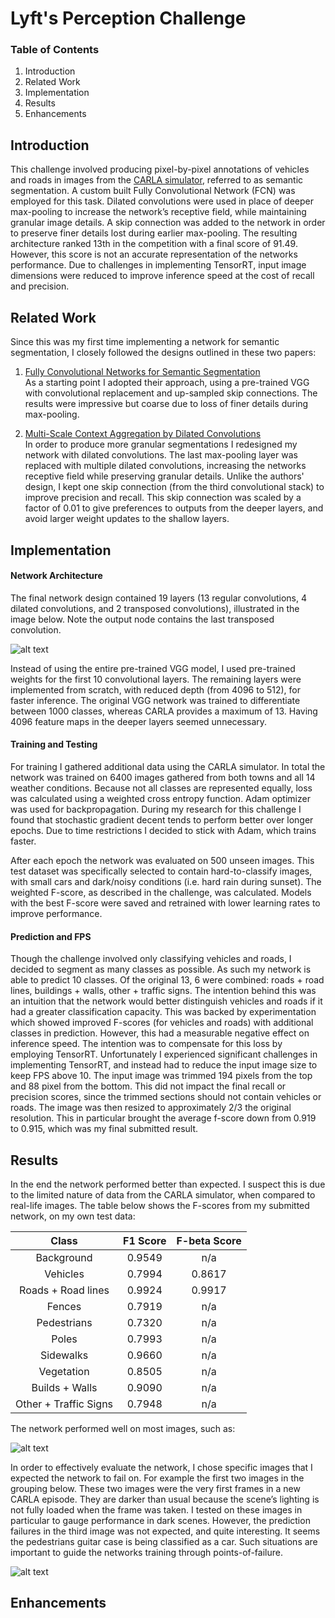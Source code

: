 # Lyft's Perception Challenge

### Table of Contents
  1) Introduction
  2) Related Work
  3) Implementation
  4) Results
  5) Enhancements

[image1]: ./images/network.png "Network architecture"
[image2]: ./images/good.png "Good prediction results"
[image3]: ./images/bad.png "Bad prediction results"

## Introduction
This challenge involved producing pixel-by-pixel annotations of vehicles and roads in images from the [CARLA simulator](www.carla.org), referred to as semantic segmentation. A custom built Fully Convolutional Network (FCN) was employed for this task. Dilated convolutions were used in place of deeper max-pooling to increase the network’s receptive field, while maintaining granular image details. A skip connection was added to the network in order to preserve finer details lost during earlier max-pooling. The resulting architecture ranked 13th in the competition with a final score of 91.49. However, this score is not an accurate representation of the networks performance. Due to challenges in implementing TensorRT, input image dimensions were reduced to improve inference speed at the cost of recall and precision.

## Related Work
Since this was my first time implementing a network for semantic segmentation, I closely followed the designs outlined in these two papers:
  
1)	[Fully Convolutional Networks for Semantic Segmentation](https://people.eecs.berkeley.edu/~jonlong/long_shelhamer_fcn.pdf)  
As a starting point I adopted their approach, using a pre-trained VGG with convolutional replacement and up-sampled skip connections. The results were impressive but coarse due to loss of finer details during max-pooling.
  
2)	[Multi-Scale Context Aggregation by Dilated Convolutions]( https://arxiv.org/abs/1511.07122)  
In order to produce more granular segmentations I redesigned my network with dilated convolutions. The last max-pooling layer was replaced with multiple dilated convolutions, increasing the networks receptive field while preserving granular details. Unlike the authors' design, I kept one skip connection (from the third convolutional stack) to improve precision and recall. This skip connection was scaled by a factor of 0.01 to give preferences to outputs from the deeper layers, and avoid larger weight updates to the shallow layers.


## Implementation
#### Network Architecture
The final network design contained 19 layers (13 regular convolutions, 4 dilated convolutions, and 2 transposed convolutions), illustrated in the image below. Note the output node contains the last transposed convolution.
   
![alt text][image1]
  
Instead of using the entire pre-trained VGG model, I used pre-trained weights for the first 10 convolutional layers. The remaining layers were implemented from scratch, with reduced depth (from 4096 to 512), for faster inference. The original VGG network was trained to differentiate between 1000 classes, whereas CARLA provides a maximum of 13. Having 4096 feature maps in the deeper layers seemed unnecessary. 
  
#### Training and Testing
For training I gathered additional data using the CARLA simulator. In total the network was trained on 6400 images gathered from both towns and all 14 weather conditions. Because not all classes are represented equally, loss was calculated using a weighted cross entropy function. Adam optimizer was used for backpropagation. During my research for this challenge I found that stochastic gradient decent tends to perform better over longer epochs. Due to time restrictions I decided to stick with Adam, which trains faster.

After each epoch the network was evaluated on 500 unseen images. This test dataset was specifically selected to contain hard-to-classify images, with small cars and dark/noisy conditions (i.e. hard rain during sunset). The weighted F-score, as described in the challenge, was calculated. Models with the best F-score were saved and retrained with lower learning rates to improve performance.
  
#### Prediction and FPS
Though the challenge involved only classifying vehicles and roads, I decided to segment as many classes as possible. As such my network is able to predict 10 classes. Of the original 13, 6 were combined: roads + road lines, buildings + walls, other + traffic signs. The intention behind this was an intuition that the network would better distinguish vehicles and roads if it had a greater classification capacity. This was backed by experimentation which showed improved F-scores (for vehicles and roads) with additional classes in prediction. However, this had a measurable negative effect on inference speed. The intention was to compensate for this loss by employing TensorRT. Unfortunately I experienced significant challenges in implementing TensorRT, and instead had to reduce the input image size to keep FPS above 10. The input image was trimmed 194 pixels from the top and 88 pixel from the bottom. This did not impact the final recall or precision scores, since the trimmed sections should not contain vehicles or roads. The image was then resized to approximately 2/3 the original resolution. This in particular brought the average f-score down from 0.919 to 0.915, which was my final submitted result.
  
  
## Results
In the end the network performed better than expected. I suspect this is due to the limited nature of data from the CARLA simulator, when compared to real-life images. The table below shows the F-scores from my submitted network, on my own test data:

| Class | F1 Score | F-beta Score |
|:---:|:---:|:---:|
|Background | 0.9549 | n/a
| Vehicles | 0.7994 | 0.8617
| Roads + Road lines | 0.9924 | 0.9917
| Fences | 0.7919 | n/a |
| Pedestrians | 0.7320 | n/a |
| Poles | 0.7993 | n/a |
| Sidewalks |  0.9660 | n/a |
| Vegetation | 0.8505 | n/a |
| Builds + Walls | 0.9090 | n/a |
| Other + Traffic Signs | 0.7948 | n/a |

The network performed well on most images, such as:

![alt text][image2]

In order to effectively evaluate the network, I chose specific images that I expected the network to fail on. For example the first two images in the grouping below. These two images were the very first frames in a new CARLA episode. They are darker than usual because the scene’s lighting is not fully loaded when the frame was taken. I tested on these images in particular to gauge performance in dark scenes. However, the prediction failures in the third image was not expected, and quite interesting. It seems the pedestrians guitar case is being classified as a car. Such situations are important to guide the networks training through points-of-failure.  
  
![alt text][image3]
  
  
## Enhancements


